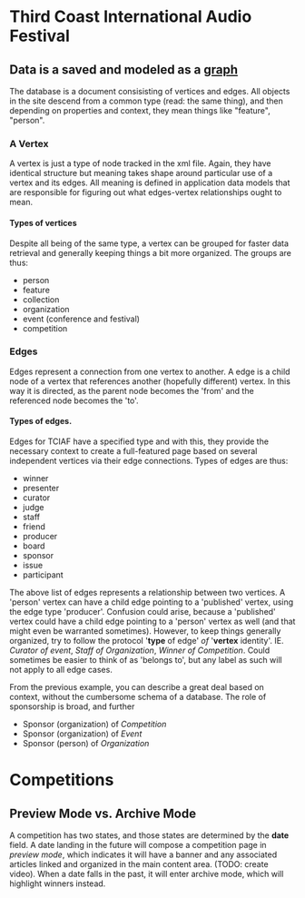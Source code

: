# Third Coast International Audio Festival

## Data is a saved and modeled as a [graph](https://en.wikipedia.org/wiki/Graph_(abstract_data_type))
The database is a document consisisting of vertices and edges. All objects in the site descend from a common type (read: the same thing), and then depending on properties and context, they mean things like "feature", "person".

### A Vertex

A vertex is just a type of node tracked in the xml file. Again, they have identical structure but meaning takes shape around particular use of a vertex and its edges. All meaning is defined in application data models that are responsible for figuring out what edges-vertex relationships ought to mean.

#### Types of vertices

Despite all being of the same type, a vertex can be grouped for faster data retrieval and generally keeping things a bit more organized. The groups are thus:

- person
- feature
- collection
- organization
- event (conference and festival)
- competition

### Edges

Edges represent a connection from one vertex to another. A edge is a child node of a vertex that references another (hopefully different) vertex. In this way it is directed, as the parent node becomes the 'from' and the referenced node becomes the 'to'.

#### Types of edges.

Edges for TCIAF have a specified type and with this, they provide the necessary context to create a full-featured page based on several independent vertices via their edge connections. Types of edges are thus:

- winner
- presenter
- curator
- judge
- staff
- friend
- producer
- board
- sponsor
- issue
- participant

The above list of edges represents a relationship between two vertices. A 'person' vertex can have a child edge pointing to a 'published' vertex, using the edge type 'producer'. Confusion could arise, because a 'published' vertex could have a child edge pointing to a 'person' vertex as well (and that might even be warranted sometimes). However, to keep things generally organized, try to follow the protocol '**type** of edge' *of* '**vertex** identity'. IE. *Curator of event*, *Staff of Organization*, *Winner of Competition*. Could sometimes be easier to think of as 'belongs to', but any label as such will not apply to all edge cases.

From the previous example, you can describe a great deal based on context, without the cumbersome schema of a database. The role of sponsorship is broad, and further

- Sponsor (organization) of *Competition*
- Sponsor (organization) of *Event*
- Sponsor (person) of *Organization*


# Competitions

## Preview Mode vs. Archive Mode

A competition has two states, and those states are determined by the **date** field. A date landing in the future will compose a competition page in *preview mode*, which indicates it will have a banner and any associated articles linked and organized in the main content area. (TODO: create video). When a date falls in the past, it will enter archive mode, which will highlight winners instead.
